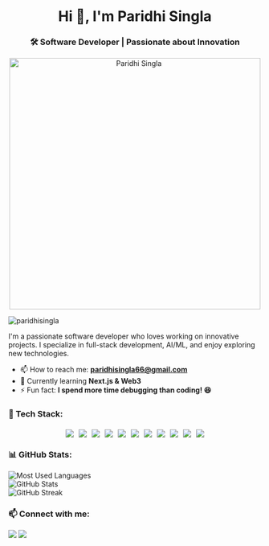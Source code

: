 <h1 align="center">Hi 👋, I'm Paridhi Singla</h1>
<h3 align="center">🛠️ Software Developer | Passionate about Innovation</h3>

<p align="center">
  <img src="https://camo.githubusercontent.com/35aa9b954c497d828dc2aef968a4569f0abe01a368710558babc0d575d44f257/68747470733a2f2f63646e2e6472696262626c652e636f6d2f75736572732f323730343431342f73637265656e73686f74732f373436363930332f73656c66706f7274726169742e676966" alt="Paridhi Singla" width="500"/>
</p>

<p> <img src="https://komarev.com/ghpvc/?username=paridhisingla&label=Profile%20views&color=0e75b6&style=flat" alt="paridhisingla" /> </p>

<p>I'm a passionate software developer who loves working on innovative projects. I specialize in full-stack development, AI/ML, and enjoy exploring new technologies.</p>

- 📫 How to reach me: **paridhisingla66@gmail.com**
- 🌱 Currently learning **Next.js & Web3**
- ⚡ Fun fact: **I spend more time debugging than coding! 😆**

<h3>🚀 Tech Stack:</h3>
<p style="display: flex; flex-wrap: wrap; justify-content: center; gap: 10px; font-size: 1.5em;">
  <img src="https://img.shields.io/badge/-HTML5-E34F26?style=for-the-badge&logo=html5&logoColor=white"/>
  <img src="https://img.shields.io/badge/-CSS3-1572B6?style=for-the-badge&logo=css3&logoColor=white"/>
  <img src="https://img.shields.io/badge/-JavaScript-F7DF1E?style=for-the-badge&logo=javascript&logoColor=black"/>
  <img src="https://img.shields.io/badge/-React-61DAFB?style=for-the-badge&logo=react&logoColor=black"/>
  <img src="https://img.shields.io/badge/-Node.js-339933?style=for-the-badge&logo=node.js&logoColor=white"/>
  <img src="https://img.shields.io/badge/-Express.js-000000?style=for-the-badge&logo=express&logoColor=white"/>
  <img src="https://img.shields.io/badge/-MongoDB-47A248?style=for-the-badge&logo=mongodb&logoColor=white"/>
  <img src="https://img.shields.io/badge/-Python-3776AB?style=for-the-badge&logo=python&logoColor=white"/>
  <img src="https://img.shields.io/badge/-C++-00599C?style=for-the-badge&logo=c%2B%2B&logoColor=white"/>
  <img src="https://img.shields.io/badge/-Git-F05032?style=for-the-badge&logo=git&logoColor=white"/>
  <img src="https://img.shields.io/badge/-Figma-F24E1E?style=for-the-badge&logo=figma&logoColor=white"/>
</p>

<h3>📊 GitHub Stats:</h3>
<p>
    <img src="https://github-readme-stats.vercel.app/api/top-langs/?username=paridhisingla&layout=compact&theme=dark" alt="Most Used Languages"/>
<br>
  <img src="https://github-readme-stats.vercel.app/api?username=paridhisingla&show_icons=true&theme=dark" alt="GitHub Stats"/>
  <br>
  <img src="https://github-readme-streak-stats.herokuapp.com/?user=paridhisingla&theme=dark" alt="GitHub Streak"/>
  <br>
</p>

<h3>📫 Connect with me:</h3>
<p>
<a href="https://www.linkedin.com/in/paridhi-singla9/" target="blank"><img src="https://img.shields.io/badge/-LinkedIn-0077B5?style=for-the-badge&logo=linkedin&logoColor=white"/></a>
<a href="mailto:paridhisingla66@gmail.com" target="blank"><img src="https://img.shields.io/badge/-Email-D14836?style=for-the-badge&logo=gmail&logoColor=white"/></a>
</p>
